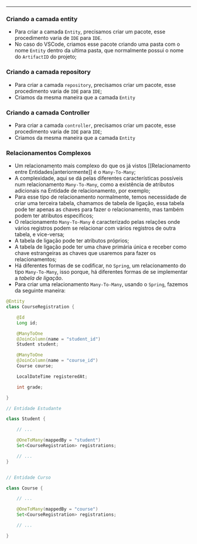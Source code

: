 ___
### Criando a camada entity
- Para criar a camada `Entity`, precisamos criar um pacote, esse procedimento varia de `IDE` para `IDE`.
- No caso do VSCode, criamos esse pacote criando uma pasta com o nome `Entity` dentro da ultima pasta, que normalmente possui o nome do `ArtifactID` do projeto;

### Criando a camada repository
- Para criar a camada `repository`, precisamos criar um pacote, esse procedimento varia de `IDE` para `IDE`;
- Criamos da mesma maneira que a camada `Entity`

### Criando a camada Controller
- Para criar a camada `controller`, precisamos criar um pacote, esse procedimento varia de `IDE` para `IDE`;
- Criamos da mesma maneira que a camada `Entity`

### Relacionamentos Complexos
- Um relacionamento mais complexo do que os já vistos [[Relacionamento entre Entidades|anteriormente]] é o `Many-To-Many`;
- A complexidade, aqui se dá pelas diferentes características possíveis num relacionamento `Many-To-Many`, como a existência de atributos adicionais na Entidade de relacionamento, por exemplo;
- Para esse tipo de relacionamento normalmente, temos necessidade de criar uma terceira tabela, chamamos de tabela de ligação, essa tabela pode ter apenas as chaves para fazer o relacionamento, mas também podem ter atributos específicos;
- O relacionamento `Many-To-Many` é caracterizado pelas relações onde vários registros podem se relacionar com vários registros de outra tabela, e vice-versa;
- A tabela de ligação pode ter atributos próprios;
- A tabela de ligação pode ter uma chave primária única e receber como chave estrangeiras as chaves que usaremos para fazer os relacionamentos;
- Há diferentes formas de se codificar, no `Spring`, um relacionamento do tipo `Many-To-Many`, isso porque, há diferentes formas de se implementar a *tabela de ligação*.
- Para criar uma relacionamento `Many-To-Many`, usando o `Spring`, fazemos da seguinte maneira:
```java
@Entity
class CourseRegistration {

	@Id
	Long id;

	@ManyToOne
	@JoinColumn(name = "student_id")
	Student student;

	@ManyToOne
	@JoinColumn(name = "course_id")
	Course course;

	LocalDateTime registeredAt;

	int grade;

}

// Entidade Estudante

class Student {

	// ...

	@OneToMany(mappedBy = "student")
	Set<CourseRegistration> registrations;

	// ...
}


// Entidade Curso

class Course {

	// ...

	@OneToMany(mappedBy = "course")
	Set<CourseRegistration> registrations;

	// ...

}
```

